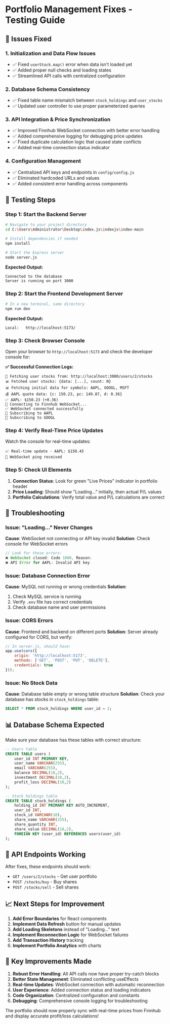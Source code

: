 # Portfolio Management Fixes - Testing Guide

## 🎯 Issues Fixed

### 1. **Initialization and Data Flow Issues**
- ✅ Fixed `userStock.map()` error when data isn't loaded yet
- ✅ Added proper null checks and loading states
- ✅ Streamlined API calls with centralized configuration

### 2. **Database Schema Consistency**
- ✅ Fixed table name mismatch between `stock_holdings` and `user_stocks`
- ✅ Updated user controller to use proper parameterized queries

### 3. **API Integration & Price Synchronization**
- ✅ Improved Finnhub WebSocket connection with better error handling
- ✅ Added comprehensive logging for debugging price updates
- ✅ Fixed duplicate calculation logic that caused state conflicts
- ✅ Added real-time connection status indicator

### 4. **Configuration Management**
- ✅ Centralized API keys and endpoints in `config/config.js`
- ✅ Eliminated hardcoded URLs and values
- ✅ Added consistent error handling across components

## 🧪 Testing Steps

### Step 1: Start the Backend Server
```bash
# Navigate to your project directory
cd C:\Users\Administrator\Desktop\index.js\indexjs\index-main

# Install dependencies if needed
npm install

# Start the Express server
node server.js
```
**Expected Output:**
```
Connected to the database
Server is running on port 3000
```

### Step 2: Start the Frontend Development Server
```bash
# In a new terminal, same directory
npm run dev
```
**Expected Output:**
```
Local:   http://localhost:5173/
```

### Step 3: Check Browser Console
Open your browser to `http://localhost:5173` and check the developer console for:

**✅ Successful Connection Logs:**
```
📡 Fetching user stocks from: http://localhost:3000/users/2/stocks
📊 Fetched user stocks: {data: [...], count: N}
📊 Fetching initial data for symbols: AAPL, GOOGL, MSFT
💰 AAPL quote data: {c: 150.23, pc: 149.87, d: 0.36}
✅ AAPL: $150.23 (+0.36)
🔌 Connecting to Finnhub WebSocket...
✅ WebSocket connected successfully
📡 Subscribing to AAPL
📡 Subscribing to GOOGL
```

### Step 4: Verify Real-Time Price Updates
Watch the console for real-time updates:
```
📈 Real-time update - AAPL: $150.45
💓 WebSocket ping received
```

### Step 5: Check UI Elements
1. **Connection Status**: Look for green "Live Prices" indicator in portfolio header
2. **Price Loading**: Should show "Loading..." initially, then actual P/L values
3. **Portfolio Calculations**: Verify total value and P/L calculations are correct

## 🐛 Troubleshooting

### Issue: "Loading..." Never Changes
**Cause**: WebSocket not connecting or API key invalid
**Solution**: Check console for WebSocket errors
```javascript
// Look for these errors:
❌ WebSocket closed: Code 1006, Reason: 
❌ API Error for AAPL: Invalid API key
```

### Issue: Database Connection Error
**Cause**: MySQL not running or wrong credentials
**Solution**: 
1. Check MySQL service is running
2. Verify `.env` file has correct credentials
3. Check database name and user permissions

### Issue: CORS Errors
**Cause**: Frontend and backend on different ports
**Solution**: Server already configured for CORS, but verify:
```javascript
// In server.js, should have:
app.use(cors({
    origin: 'http://localhost:5173',
    methods: ['GET', 'POST', 'PUT', 'DELETE'],
    credentials: true
}));
```

### Issue: No Stock Data
**Cause**: Database table empty or wrong table structure
**Solution**: Check your database has stocks in `stock_holdings` table:
```sql
SELECT * FROM stock_holdings WHERE user_id = 2;
```

## 📊 Database Schema Expected

Make sure your database has these tables with correct structure:

```sql
-- Users table
CREATE TABLE users (
    user_id INT PRIMARY KEY,
    user_name VARCHAR(255),
    email VARCHAR(255),
    balance DECIMAL(10,2),
    investment DECIMAL(10,2),
    profit_loss DECIMAL(10,2)
);

-- Stock holdings table
CREATE TABLE stock_holdings (
    holding_id INT PRIMARY KEY AUTO_INCREMENT,
    user_id INT,
    stock_id VARCHAR(10),
    share_name VARCHAR(255),
    share_quantity INT,
    share_value DECIMAL(10,2),
    FOREIGN KEY (user_id) REFERENCES users(user_id)
);
```

## 🔄 API Endpoints Working

After fixes, these endpoints should work:
- `GET /users/2/stocks` - Get user portfolio
- `POST /stocks/buy` - Buy shares
- `POST /stocks/sell` - Sell shares

## 📈 Next Steps for Improvement

1. **Add Error Boundaries** for React components
2. **Implement Data Refresh** button for manual updates
3. **Add Loading Skeletons** instead of "Loading..." text
4. **Implement Reconnection Logic** for WebSocket failures
5. **Add Transaction History** tracking
6. **Implement Portfolio Analytics** with charts

## 🚀 Key Improvements Made

1. **Robust Error Handling**: All API calls now have proper try-catch blocks
2. **Better State Management**: Eliminated conflicting useEffects
3. **Real-time Updates**: WebSocket connection with automatic reconnection
4. **User Experience**: Added connection status and loading indicators
5. **Code Organization**: Centralized configuration and constants
6. **Debugging**: Comprehensive console logging for troubleshooting

The portfolio should now properly sync with real-time prices from Finnhub and display accurate profit/loss calculations!
